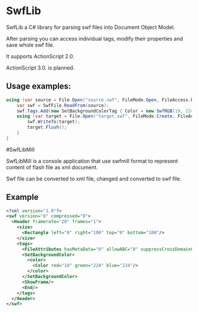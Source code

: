 # SwfLib

SwfLib a C# library for parsing swf files into Document Object Model.

After parsing you can access individual tags, modify their properties and save whole swf file.

It supports ActionScript 2.0.

ActionScript 3.0. is planned.

## Usage examples:

```c#
using (var source = File.Open("source.swf", FileMode.Open, FileAccess.Read)) {
    var swf = SwfFile.ReadFrom(source);
    swf.Tags.Add(new SetBackgroundColorTag { Color = new SwfRGB(10, 224, 224) });
    using (var target = File.Open("target.swf", FileMode.Create, FileAccess.ReadWrite)) {
        swf.WriteTo(target);
        target.Flush();
    }
}
```

#SwfLibMill

SwfLibMill is a console application that use swfmill format to represent content of flash file as xml document.

Swf file can be converted to xml file, changed and converted to swf file.

## Example

```xml
<?xml version="1.0"?>
<swf version="8" compressed="0">
  <Header framerate="20" frames="1">
    <size>
      <Rectangle left="0" right="100" top="0" bottom="100"/>
    </size>
    <tags>
      <FileAttributes hasMetaData="0" allowABC="0" suppressCrossDomainCaching="0" swfRelativeURLs="0" useNetwork="1" useDirectBlit="0" useGPU="0"/>
      <SetBackgroundColor>
        <color>
          <Color red="10" green="224" blue="224"/>
        </color>
      </SetBackgroundColor>
      <ShowFrame/>
      <End/>
    </tags>
  </Header>
</swf>
```
